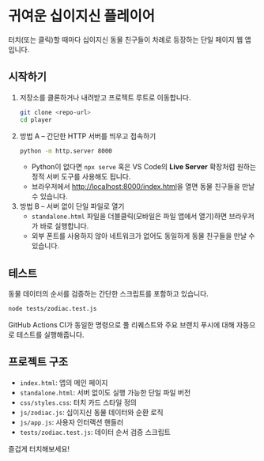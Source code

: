 # 귀여운 십이지신 플레이어

터치(또는 클릭)할 때마다 십이지신 동물 친구들이 차례로 등장하는 단일 페이지 웹 앱입니다.

## 시작하기

1. 저장소를 클론하거나 내려받고 프로젝트 루트로 이동합니다.
   ```bash
   git clone <repo-url>
   cd player
   ```
2. 방법 A – 간단한 HTTP 서버를 띄우고 접속하기
   ```bash
   python -m http.server 8000
   ```
   - Python이 없다면 `npx serve` 혹은 VS Code의 **Live Server** 확장처럼 원하는 정적 서버 도구를 사용해도 됩니다.
   - 브라우저에서 [http://localhost:8000/index.html](http://localhost:8000/index.html)을 열면 동물 친구들을 만날 수 있습니다.
3. 방법 B – 서버 없이 단일 파일로 열기
   - `standalone.html` 파일을 더블클릭(모바일은 파일 앱에서 열기)하면 브라우저가 바로 실행합니다.
   - 외부 폰트를 사용하지 않아 네트워크가 없어도 동일하게 동물 친구들을 만날 수 있습니다.

## 테스트

동물 데이터의 순서를 검증하는 간단한 스크립트를 포함하고 있습니다.

```bash
node tests/zodiac.test.js
```

GitHub Actions CI가 동일한 명령으로 풀 리퀘스트와 주요 브랜치 푸시에 대해 자동으로 테스트를 실행해줍니다.

## 프로젝트 구조

- `index.html`: 앱의 메인 페이지
- `standalone.html`: 서버 없이도 실행 가능한 단일 파일 버전
- `css/styles.css`: 터치 카드 스타일 정의
- `js/zodiac.js`: 십이지신 동물 데이터와 순환 로직
- `js/app.js`: 사용자 인터랙션 핸들러
- `tests/zodiac.test.js`: 데이터 순서 검증 스크립트

즐겁게 터치해보세요!
